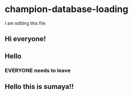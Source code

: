 # champion-database-loading

I am editing this file
## Hi everyone!
## Hello

### EVERYONE needs to leave
## Hello this is sumaya!!

